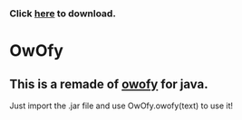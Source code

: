 ### Click [here](https://github.com/BillNickYT/OwOfy/releases/) to download.

# OwOfy
This is a remade of [owofy](https://www.npmjs.com/package/owofy) for java.
------

Just import the .jar file and use OwOfy.owofy(text) to use it!

